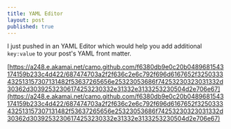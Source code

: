 ```yaml
---
title: YAML Editor
layout: post
published: true
---
```

I just pushed in an YAML Editor which would help you add additional `key:value` to your post's YAML front matter.

[https://a248.e.akamai.net/camo.github.com/f6380db9e0c20b0489681543174159b233c4d422/687474703a2f2f636c2e6c792f696d6167652f3250333432513157307131482f53637265656e25323053686f74253230323031332d30362d30392532306174253230332e31332e3133253230504d2e706e67](https://a248.e.akamai.net/camo.github.com/f6380db9e0c20b0489681543174159b233c4d422/687474703a2f2f636c2e6c792f696d6167652f3250333432513157307131482f53637265656e25323053686f74253230323031332d30362d30392532306174253230332e31332e3133253230504d2e706e67)